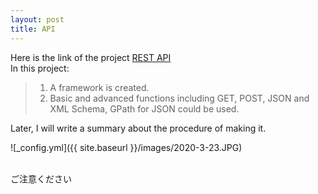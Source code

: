 ```yaml
---
layout: post
title: API
---
```


Here is the link of the project [REST API](https://github.com/Aa1024xx/REST-API "REST-API")
</br>
In this project:
 >1. A framework is created. 
 >2. Basic and advanced functions including GET, POST, JSON and XML Schema, GPath for JSON could be used.

Later, I will write a summary about the procedure of making it. 

![_config.yml]({{ site.baseurl }}/images/2020-3-23.JPG)

</br> ご注意ください
